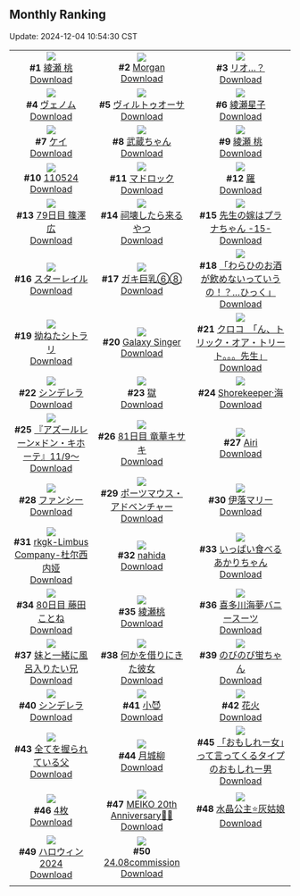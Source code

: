 ## Monthly Ranking
Update: 2024-12-04 10:54:30 CST

|      |      |      |
| :----: | :----: | :----: |
| ![](https://i.pixiv.re/c/240x480/img-master/img/2024/11/05/01/32/23/124007880_p0_master1200.jpg)<br>**#1** [綾瀬 桃](https://www.pixiv.net/artworks/124007880)<br>[Download](https://i.pixiv.re/img-original/img/2024/11/05/01/32/23/124007880_p0.png) | ![](https://i.pixiv.re/c/240x480/img-master/img/2024/11/05/13/12/02/124017128_p0_master1200.jpg)<br>**#2** [Morgan](https://www.pixiv.net/artworks/124017128)<br>[Download](https://i.pixiv.re/img-original/img/2024/11/05/13/12/02/124017128_p0.png) | ![](https://i.pixiv.re/c/240x480/img-master/img/2024/11/05/19/00/17/124023324_p0_master1200.jpg)<br>**#3** [リオ…？](https://www.pixiv.net/artworks/124023324)<br>[Download](https://i.pixiv.re/img-original/img/2024/11/05/19/00/17/124023324_p0.png) |
| ![](https://i.pixiv.re/c/240x480/img-master/img/2024/11/05/00/00/27/124004651_p0_master1200.jpg)<br>**#4** [ヴェノム](https://www.pixiv.net/artworks/124004651)<br>[Download](https://i.pixiv.re/img-original/img/2024/11/05/00/00/27/124004651_p0.jpg) | ![](https://i.pixiv.re/c/240x480/img-master/img/2024/11/04/00/00/15/123971371_p0_master1200.jpg)<br>**#5** [ヴィルトゥオーサ](https://www.pixiv.net/artworks/123971371)<br>[Download](https://i.pixiv.re/img-original/img/2024/11/04/00/00/15/123971371_p0.jpg) | ![](https://i.pixiv.re/c/240x480/img-master/img/2024/11/05/00/00/39/124004698_p0_master1200.jpg)<br>**#6** [綾瀬星子](https://www.pixiv.net/artworks/124004698)<br>[Download](https://i.pixiv.re/img-original/img/2024/11/05/00/00/39/124004698_p0.png) |
| ![](https://i.pixiv.re/c/240x480/img-master/img/2024/11/05/13/42/24/124017555_p0_master1200.jpg)<br>**#7** [ケイ](https://www.pixiv.net/artworks/124017555)<br>[Download](https://i.pixiv.re/img-original/img/2024/11/05/13/42/24/124017555_p0.jpg) | ![](https://i.pixiv.re/c/240x480/img-master/img/2024/11/05/19/02/37/124023428_p0_master1200.jpg)<br>**#8** [武蔵ちゃん](https://www.pixiv.net/artworks/124023428)<br>[Download](https://i.pixiv.re/img-original/img/2024/11/05/19/02/37/124023428_p0.jpg) | ![](https://i.pixiv.re/c/240x480/img-master/img/2024/11/06/03/27/55/124037484_p0_master1200.jpg)<br>**#9** [綾瀬 桃](https://www.pixiv.net/artworks/124037484)<br>[Download](https://i.pixiv.re/img-original/img/2024/11/06/03/27/55/124037484_p0.png) |
| ![](https://i.pixiv.re/c/240x480/img-master/img/2024/11/05/22/11/48/124029203_p0_master1200.jpg)<br>**#10** [110524](https://www.pixiv.net/artworks/124029203)<br>[Download](https://i.pixiv.re/img-original/img/2024/11/05/22/11/48/124029203_p0.jpg) | ![](https://i.pixiv.re/c/240x480/img-master/img/2024/11/05/21/39/36/124028109_p0_master1200.jpg)<br>**#11** [マドロック](https://www.pixiv.net/artworks/124028109)<br>[Download](https://i.pixiv.re/img-original/img/2024/11/05/21/39/36/124028109_p0.jpg) | ![](https://i.pixiv.re/c/240x480/img-master/img/2024/11/05/00/00/08/124004565_p0_master1200.jpg)<br>**#12** [羅](https://www.pixiv.net/artworks/124004565)<br>[Download](https://i.pixiv.re/img-original/img/2024/11/05/00/00/08/124004565_p0.jpg) |
| ![](https://i.pixiv.re/c/240x480/img-master/img/2024/11/05/10/57/22/124014983_p0_master1200.jpg)<br>**#13** [79日目 篠澤広](https://www.pixiv.net/artworks/124014983)<br>[Download](https://i.pixiv.re/img-original/img/2024/11/05/10/57/22/124014983_p0.png) | ![](https://i.pixiv.re/c/240x480/img-master/img/2024/11/05/19/30/47/124024208_p0_master1200.jpg)<br>**#14** [祠壊したら来るやつ](https://www.pixiv.net/artworks/124024208)<br>[Download](https://i.pixiv.re/img-original/img/2024/11/05/19/30/47/124024208_p0.jpg) | ![](https://i.pixiv.re/c/240x480/img-master/img/2024/11/05/00/00/31/124004670_p0_master1200.jpg)<br>**#15** [先生の嫁はプラナちゃん -15-](https://www.pixiv.net/artworks/124004670)<br>[Download](https://i.pixiv.re/img-original/img/2024/11/05/00/00/31/124004670_p0.jpg) |
| ![](https://i.pixiv.re/c/240x480/img-master/img/2024/11/05/00/36/39/124006303_p0_master1200.jpg)<br>**#16** [スターレイル](https://www.pixiv.net/artworks/124006303)<br>[Download](https://i.pixiv.re/img-original/img/2024/11/05/00/36/39/124006303_p0.jpg) | ![](https://i.pixiv.re/c/240x480/img-master/img/2024/11/04/08/33/38/123980167_p0_master1200.jpg)<br>**#17** [ガキ巨乳⑥⑧](https://www.pixiv.net/artworks/123980167)<br>[Download](https://i.pixiv.re/img-original/img/2024/11/04/08/33/38/123980167_p0.jpg) | ![](https://i.pixiv.re/c/240x480/img-master/img/2024/11/06/00/00/07/124032770_p0_master1200.jpg)<br>**#18** [「わらひのお酒が飲めないっていうの！？…ひっく」](https://www.pixiv.net/artworks/124032770)<br>[Download](https://i.pixiv.re/img-original/img/2024/11/06/00/00/07/124032770_p0.jpg) |
| ![](https://i.pixiv.re/c/240x480/img-master/img/2024/11/05/00/00/42/124004710_p0_master1200.jpg)<br>**#19** [拗ねたシトラリ](https://www.pixiv.net/artworks/124004710)<br>[Download](https://i.pixiv.re/img-original/img/2024/11/05/00/00/42/124004710_p0.jpg) | ![](https://i.pixiv.re/c/240x480/img-master/img/2024/11/03/01/18/37/123940775_p0_master1200.jpg)<br>**#20** [Galaxy Singer](https://www.pixiv.net/artworks/123940775)<br>[Download](https://i.pixiv.re/img-original/img/2024/11/03/01/18/37/123940775_p0.png) | ![](https://i.pixiv.re/c/240x480/img-master/img/2024/11/03/08/00/08/123946427_p0_master1200.jpg)<br>**#21** [クロコ　「ん、トリック・オア・トリート。。。先生」](https://www.pixiv.net/artworks/123946427)<br>[Download](https://i.pixiv.re/img-original/img/2024/11/03/08/00/08/123946427_p0.jpg) |
| ![](https://i.pixiv.re/c/240x480/img-master/img/2024/11/04/00/00/11/123971349_p0_master1200.jpg)<br>**#22** [シンデレラ](https://www.pixiv.net/artworks/123971349)<br>[Download](https://i.pixiv.re/img-original/img/2024/11/04/00/00/11/123971349_p0.jpg) | ![](https://i.pixiv.re/c/240x480/img-master/img/2024/11/03/00/30/06/123939353_p0_master1200.jpg)<br>**#23** [獄](https://www.pixiv.net/artworks/123939353)<br>[Download](https://i.pixiv.re/img-original/img/2024/11/03/00/30/06/123939353_p0.jpg) | ![](https://i.pixiv.re/c/240x480/img-master/img/2024/11/05/01/18/19/124007525_p0_master1200.jpg)<br>**#24** [Shorekeeper·海](https://www.pixiv.net/artworks/124007525)<br>[Download](https://i.pixiv.re/img-original/img/2024/11/05/01/18/19/124007525_p0.jpg) |
| ![](https://i.pixiv.re/c/240x480/img-master/img/2024/11/05/00/00/14/124004607_p0_master1200.jpg)<br>**#25** [『アズールレーン×ドン・キホーテ』11/9〜](https://www.pixiv.net/artworks/124004607)<br>[Download](https://i.pixiv.re/img-original/img/2024/11/05/00/00/14/124004607_p0.jpg) | ![](https://i.pixiv.re/c/240x480/img-master/img/2024/11/07/12/52/22/124070993_p0_master1200.jpg)<br>**#26** [81日目 竜華キサキ](https://www.pixiv.net/artworks/124070993)<br>[Download](https://i.pixiv.re/img-original/img/2024/11/07/12/52/22/124070993_p0.png) | ![](https://i.pixiv.re/c/240x480/img-master/img/2024/11/04/19/53/06/123995487_p0_master1200.jpg)<br>**#27** [Airi](https://www.pixiv.net/artworks/123995487)<br>[Download](https://i.pixiv.re/img-original/img/2024/11/04/19/53/06/123995487_p0.jpg) |
| ![](https://i.pixiv.re/c/240x480/img-master/img/2024/11/04/17/27/05/123991199_p0_master1200.jpg)<br>**#28** [ファンシー](https://www.pixiv.net/artworks/123991199)<br>[Download](https://i.pixiv.re/img-original/img/2024/11/04/17/27/05/123991199_p0.png) | ![](https://i.pixiv.re/c/240x480/img-master/img/2024/11/05/19/09/52/124023615_p0_master1200.jpg)<br>**#29** [ポーツマウス・アドベンチャー](https://www.pixiv.net/artworks/124023615)<br>[Download](https://i.pixiv.re/img-original/img/2024/11/05/19/09/52/124023615_p0.jpg) | ![](https://i.pixiv.re/c/240x480/img-master/img/2024/11/06/19/58/54/124052038_p0_master1200.jpg)<br>**#30** [伊落マリー](https://www.pixiv.net/artworks/124052038)<br>[Download](https://i.pixiv.re/img-original/img/2024/11/06/19/58/54/124052038_p0.png) |
| ![](https://i.pixiv.re/c/240x480/img-master/img/2024/11/05/23/59/32/124032714_p0_master1200.jpg)<br>**#31** [rkgk-Limbus Company-杜尔西内娅](https://www.pixiv.net/artworks/124032714)<br>[Download](https://i.pixiv.re/img-original/img/2024/11/05/23/59/32/124032714_p0.png) | ![](https://i.pixiv.re/c/240x480/img-master/img/2024/11/05/22/38/41/124030045_p0_master1200.jpg)<br>**#32** [nahida](https://www.pixiv.net/artworks/124030045)<br>[Download](https://i.pixiv.re/img-original/img/2024/11/05/22/38/41/124030045_p0.png) | ![](https://i.pixiv.re/c/240x480/img-master/img/2024/11/03/23/10/15/123969372_p0_master1200.jpg)<br>**#33** [いっぱい食べるあかりちゃん](https://www.pixiv.net/artworks/123969372)<br>[Download](https://i.pixiv.re/img-original/img/2024/11/03/23/10/15/123969372_p0.jpg) |
| ![](https://i.pixiv.re/c/240x480/img-master/img/2024/11/06/11/48/23/124043147_p0_master1200.jpg)<br>**#34** [80日目 藤田ことね](https://www.pixiv.net/artworks/124043147)<br>[Download](https://i.pixiv.re/img-original/img/2024/11/06/11/48/23/124043147_p0.png) | ![](https://i.pixiv.re/c/240x480/img-master/img/2024/11/04/05/35/11/123978246_p0_master1200.jpg)<br>**#35** [綾瀬桃](https://www.pixiv.net/artworks/123978246)<br>[Download](https://i.pixiv.re/img-original/img/2024/11/04/05/35/11/123978246_p0.png) | ![](https://i.pixiv.re/c/240x480/img-master/img/2024/11/03/00/00/11/123937829_p0_master1200.jpg)<br>**#36** [喜多川海夢バニースーツ](https://www.pixiv.net/artworks/123937829)<br>[Download](https://i.pixiv.re/img-original/img/2024/11/03/00/00/11/123937829_p0.png) |
| ![](https://i.pixiv.re/c/240x480/img-master/img/2024/11/05/21/55/13/124028560_p0_master1200.jpg)<br>**#37** [妹と一緒に風呂入りたい兄](https://www.pixiv.net/artworks/124028560)<br>[Download](https://i.pixiv.re/img-original/img/2024/11/05/21/55/13/124028560_p0.jpg) | ![](https://i.pixiv.re/c/240x480/img-master/img/2024/11/04/17/12/05/123990875_p0_master1200.jpg)<br>**#38** [何かを借りにきた彼女](https://www.pixiv.net/artworks/123990875)<br>[Download](https://i.pixiv.re/img-original/img/2024/11/04/17/12/05/123990875_p0.jpg) | ![](https://i.pixiv.re/c/240x480/img-master/img/2024/11/05/07/34/44/124012431_p0_master1200.jpg)<br>**#39** [のびのび蛍ちゃん](https://www.pixiv.net/artworks/124012431)<br>[Download](https://i.pixiv.re/img-original/img/2024/11/05/07/34/44/124012431_p0.jpg) |
| ![](https://i.pixiv.re/c/240x480/img-master/img/2024/11/03/00/05/00/123938365_p0_master1200.jpg)<br>**#40** [シンデレラ](https://www.pixiv.net/artworks/123938365)<br>[Download](https://i.pixiv.re/img-original/img/2024/11/03/00/05/00/123938365_p0.jpg) | ![](https://i.pixiv.re/c/240x480/img-master/img/2024/11/05/02/06/32/124008657_p0_master1200.jpg)<br>**#41** [小😈](https://www.pixiv.net/artworks/124008657)<br>[Download](https://i.pixiv.re/img-original/img/2024/11/05/02/06/32/124008657_p0.jpg) | ![](https://i.pixiv.re/c/240x480/img-master/img/2024/11/06/18/00/12/124049035_p0_master1200.jpg)<br>**#42** [花火](https://www.pixiv.net/artworks/124049035)<br>[Download](https://i.pixiv.re/img-original/img/2024/11/06/18/00/12/124049035_p0.jpg) |
| ![](https://i.pixiv.re/c/240x480/img-master/img/2024/11/05/17/53/03/124021510_p0_master1200.jpg)<br>**#43** [全てを握られている父](https://www.pixiv.net/artworks/124021510)<br>[Download](https://i.pixiv.re/img-original/img/2024/11/05/17/53/03/124021510_p0.png) | ![](https://i.pixiv.re/c/240x480/img-master/img/2024/11/06/16/36/52/124047358_p0_master1200.jpg)<br>**#44** [月城柳](https://www.pixiv.net/artworks/124047358)<br>[Download](https://i.pixiv.re/img-original/img/2024/11/06/16/36/52/124047358_p0.png) | ![](https://i.pixiv.re/c/240x480/img-master/img/2024/11/04/20/33/34/123996905_p0_master1200.jpg)<br>**#45** [「おもしれー女」って言ってくるタイプのおもしれー男](https://www.pixiv.net/artworks/123996905)<br>[Download](https://i.pixiv.re/img-original/img/2024/11/04/20/33/34/123996905_p0.jpg) |
| ![](https://i.pixiv.re/c/240x480/img-master/img/2024/11/05/15/01/55/124018739_p0_master1200.jpg)<br>**#46** [4枚](https://www.pixiv.net/artworks/124018739)<br>[Download](https://i.pixiv.re/img-original/img/2024/11/05/15/01/55/124018739_p0.jpg) | ![](https://i.pixiv.re/c/240x480/img-master/img/2024/11/05/00/00/58/124004757_p0_master1200.jpg)<br>**#47** [MEIKO 20th Anniversary🎂🎉](https://www.pixiv.net/artworks/124004757)<br>[Download](https://i.pixiv.re/img-original/img/2024/11/05/00/00/58/124004757_p0.jpg) | ![](https://i.pixiv.re/c/240x480/img-master/img/2024/11/06/00/08/10/124033410_p0_master1200.jpg)<br>**#48** [水晶公主⭐灰姑娘](https://www.pixiv.net/artworks/124033410)<br>[Download](https://i.pixiv.re/img-original/img/2024/11/06/00/08/10/124033410_p0.jpg) |
| ![](https://i.pixiv.re/c/240x480/img-master/img/2024/11/05/00/42/18/124004578_p0_master1200.jpg)<br>**#49** [ハロウィン2024](https://www.pixiv.net/artworks/124004578)<br>[Download](https://i.pixiv.re/img-original/img/2024/11/05/00/42/18/124004578_p0.jpg) | ![](https://i.pixiv.re/c/240x480/img-master/img/2024/11/04/13/51/27/123986461_p0_master1200.jpg)<br>**#50** [24.08commission](https://www.pixiv.net/artworks/123986461)<br>[Download](https://i.pixiv.re/img-original/img/2024/11/04/13/51/27/123986461_p0.jpg) |
|      |
